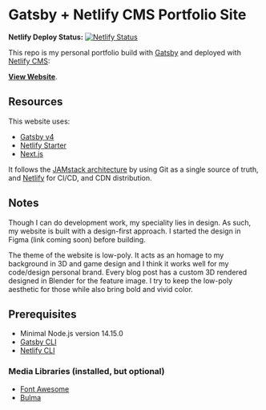 # Gatsby + Netlify CMS Portfolio Site

**Netlify Deploy Status:**
[![Netlify Status](https://api.netlify.com/api/v1/badges/baad14b3-b0f7-4364-a485-ab30fce41380/deploy-status)](https://app.netlify.com/sites/gatsby4portfolio/deploys)

This repo is my personal portfolio build with [Gatsby](https://www.gatsbyjs.org/) and deployed with [Netlify CMS](https://www.netlifycms.org): 

**[View Website](https://joshuasalazar.net/)**.

## Resources
This website uses:

- [Gatsby v4](https://www.gatsbyjs.com/gatsby-4/)
- [Netlify Starter](https://github.com/netlify-templates/gatsby-starter-netlify-cms#readme)
- [Next.js](https://nextjs.org/)

It follows the [JAMstack architecture](https://jamstack.org) by using Git as a single source of truth, and [Netlify](https://www.netlify.com) for CI/CD, and CDN distribution.

## Notes
Though I can do development work, my speciality lies in design. As such, my website is built with a design-first approach. I started the design in Figma (link coming soon) before building.

The theme of the website is low-poly. It acts as an homage to my background in 3D and game design and I think it works well for my code/design personal brand. Every blog post has a custom 3D rendered designed in Blender for the feature image. I try to keep the low-poly aesthetic for those while also bring bold and vivid color.

## Prerequisites

- Minimal Node.js version 14.15.0
- [Gatsby CLI](https://www.gatsbyjs.com/docs/reference/gatsby-cli/)
- [Netlify CLI](https://github.com/netlify/cli)

### Media Libraries (installed, but optional)

- [Font Awesome](https://fontawesome.com/)
- [Bulma](https://bulma.io/)

